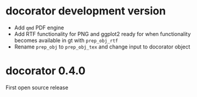 # docorator development version

* Add `qmd` PDF engine
* Add RTF functionality for PNG and ggplot2 ready for when functionality becomes available in gt with `prep_obj_rtf`
* Rename `prep_obj` to `prep_obj_tex` and change input to docorator object

# docorator 0.4.0

First open source release
